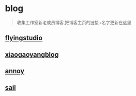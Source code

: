 # blog
>收集工作室新老成员博客,把博客主页的链接+名字更新在这里

## [flyingstudio](http://blog.flyingstudio.online/)
## [xiaogaoyangblog](https://blog.xgy666.cn/)
## [annoy](http://www.cumter.cn/)
## [sail](http://www.sail.name/)
